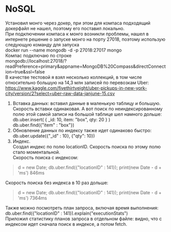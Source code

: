# NoSQL
Установил монго через докер, при этом для компаса подходящий докерфайл не нашел, поэтому его поставил локально.  
При подключении компаса к монго возникли проблемы, нашел в интернете решение о запуске монго на порту 27018, поэтому использую следующую команду для запуска  
docker run --name mongodb -d -p 27018:27017 mongo  
Компас подключаю по строке   
mongodb://localhost:27018/?readPreference=primary&appname=MongoDB%20Compass&directConnection=true&ssl=false  
В качестве тестовой я взял несколько коллекций, в том числе относительно большую на 14,3 млн записей по перевозкам Uber:  
https://www.kaggle.com/fivethirtyeight/uber-pickups-in-new-york-city/version/2?select=uber-raw-data-janjune-15.csv  
1. Вставка данных: вставил данные в маленькую таблицу и большую. Скорость вставки одинаковая.
А вот поиск по неиндексированному полю этой самой записи на большой таблице шел намного дольше:  
db.uber.insert( { _id: 10, item: "box", qty: 20 } )  
db.uber.find({"item" : "box"})  
2. Обновление данных по индексу также идет одинаково быстро:  
db.uber.update({"_id" : 10}, {"qty": 10})  
3. Индекс.  
Создал индекс по полю locationID. Скорость поиска по этому полю стало моментальной.  
Скорость поиска с индексом:  
> d = new Date; db.uber.find({"locationID" : 141});
> print(new Date - d + 'ms')
846ms  

Скорость поиска без индекса в 10 раз дольше:    
> d = new Date; db.uber.find({"locationID" : 141});
> print(new Date - d + 'ms')
7364ms

Также можно посмотреть план запроса, включая время выполнения:  
db.uber.find({"locationID" : 141}).explain("executionStats")  
Приложил статистику планов запроса в отдельном файле: видно, что с индексом идет сначала поиск в индексе, а потом fetch.


